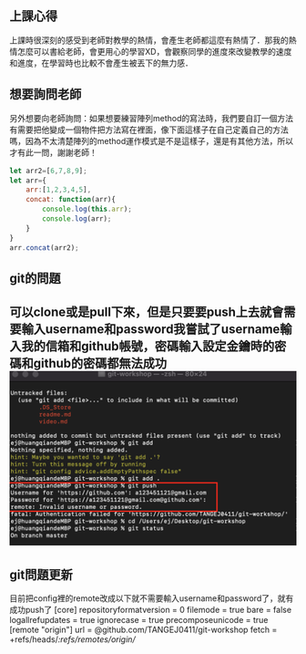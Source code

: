 ## 上課心得
上課時很深刻的感受到老師對教學的熱情，會產生老師都這麼有熱情了．那我的熱情怎麼可以書給老師，會更用心的學習XD，會觀察同學的進度來改變教學的速度和進度，在學習時也比較不會產生被丟下的無力感．   
## 想要詢問老師
另外想要向老師詢問：如果想要練習陣列method的寫法時，我們要自訂一個方法有需要把他變成一個物件把方法寫在裡面，像下面這樣子在自己定義自己的方法嗎，因為不太清楚陣列的method運作模式是不是這樣子，還是有其他方法，所以才有此一問，謝謝老師！

```javascript
let arr2=[6,7,8,9];
let arr={
    arr:[1,2,3,4,5],
    concat: function(arr){
        console.log(this.arr);
        console.log(arr);
    }
}
arr.concat(arr2);
```

## git的問題

可以clone或是pull下來，但是只要要push上去就會需要輸入username和password我嘗試了username輸入我的信箱和github帳號，密碼輸入設定金鑰時的密碼和github的密碼都無法成功
![git的問題](./git-question.png)
---
## git問題更新
目前把config裡的remote改成以下就不需要輸入username和password了，就有成功push了
[core]
	repositoryformatversion = 0
	filemode = true
	bare = false
	logallrefupdates = true
	ignorecase = true
	precomposeunicode = true
[remote "origin"]
	url = @github.com/TANGEJ0411/git-workshop
	fetch = +refs/heads/*:refs/remotes/origin/*